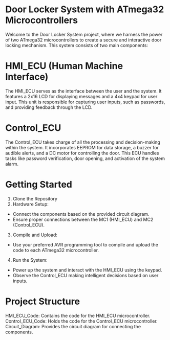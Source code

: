# Door Locker System with ATmega32 Microcontrollers
Welcome to the Door Locker System project, where we harness the power of two ATmega32 microcontrollers to create a secure and interactive door locking mechanism. This system consists of two main components:

# HMI_ECU (Human Machine Interface)
The HMI_ECU serves as the interface between the user and the system. It features a 2x16 LCD for displaying messages and a 4x4 keypad for user input. This unit is responsible for capturing user inputs, such as passwords, and providing feedback through the LCD.

# Control_ECU
The Control_ECU takes charge of all the processing and decision-making within the system. It incorporates EEPROM for data storage, a buzzer for audible alerts, and a DC motor for controlling the door. This ECU handles tasks like password verification, door opening, and activation of the system alarm.

# Getting Started
1. Clone the Repository
2. Hardware Setup:
  - Connect the components based on the provided circuit diagram.
  - Ensure proper connections between the MC1 (HMI_ECU) and MC2 (Control_ECU).
3. Compile and Upload:
  - Use your preferred AVR programming tool to compile and upload the code to each ATmega32 microcontroller.
4. Run the System:
  - Power up the system and interact with the HMI_ECU using the keypad.
  - Observe the Control_ECU making intelligent decisions based on user inputs.

# Project Structure
HMI_ECU_Code: Contains the code for the HMI_ECU microcontroller.
Control_ECU_Code: Holds the code for the Control_ECU microcontroller.
Circuit_Diagram: Provides the circuit diagram for connecting the components.
